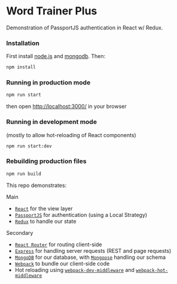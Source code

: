 # Word Trainer Plus

Demonstration of PassportJS authentication in React w/ Redux.

### Installation
First install [node.js](http://nodejs.org/) and [mongodb](https://www.mongodb.org/downloads). Then:
```sh
npm install
```
### Running in production mode
```sh
npm run start
```
then open [http://localhost:3000/](http://localhost:3000/) in your browser

### Running in development mode
(mostly to allow hot-reloading of React components)
```sh
npm run start:dev
```

### Rebuilding production files
```sh
npm run build
```

This repo demonstrates:

Main
* [`React`](https://github.com/facebook/react) for the view layer
* [`PassportJS`](https://github.com/jaredhanson/passport) for authentication (using a Local Strategy)
* [`Redux`](https://github.com/reactjs/redux) to handle our state

Secondary
* [`React Router`](https://github.com/reactjs/react-router) for routing client-side
* [`Express`](https://github.com/expressjs/express) for handling server requests (REST and page requests)
* [`MongoDB`](https://github.com/mongodb/mongo) for our database, with [`Mongoose`](https://github.com/Automattic/mongoose) handling our schema
* [`Webpack`](https://github.com/webpack) to bundle our client-side code
* Hot reloading using [`webpack-dev-middleware`](https://github.com/webpack/webpack-dev-middleware) and [`webpack-hot-middleware`](https://github.com/glenjamin/webpack-hot-middleware)
